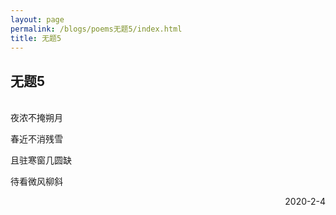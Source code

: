 ```yaml
---
layout: page
permalink: /blogs/poems无题5/index.html
title: 无题5
---
```


## 无题5
<br>
夜浓不掩朔月

春近不消残雪

且驻寒窗几圆缺

待看微风柳斜

<p align="right">2020-2-4</p>
